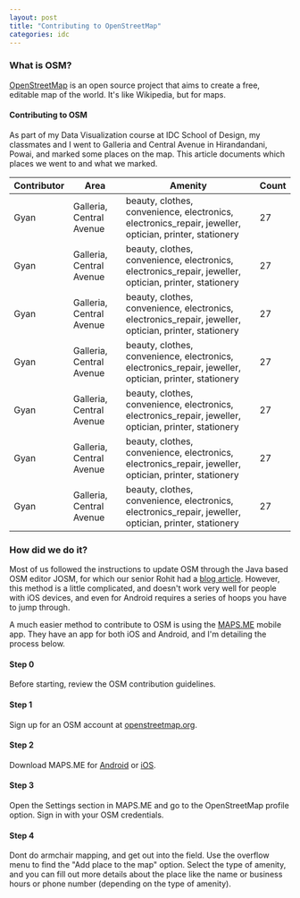 ```yaml
---
layout: post
title: "Contributing to OpenStreetMap"
categories: idc
---
```


### What is OSM?
[OpenStreetMap](https://www.openstreetmap.org) is an open source project that aims to create a free, editable map of the world. It's like Wikipedia, but for maps.

#### Contributing to OSM
As part of my Data Visualization course at IDC School of Design, my classmates and I went to Galleria and Central Avenue in Hirandandani, Powai, and marked some places on the map. This article documents which places we went to and what we marked.


| Contributor | Area                     | Amenity                                                                                                | Count |
|-------------|--------------------------|--------------------------------------------------------------------------------------------------------|-------|
| Gyan        | Galleria, Central Avenue | beauty, clothes, convenience, electronics, electronics_repair, jeweller, optician, printer, stationery | 27    |
| Gyan        | Galleria, Central Avenue | beauty, clothes, convenience, electronics, electronics_repair, jeweller, optician, printer, stationery | 27    |
| Gyan        | Galleria, Central Avenue | beauty, clothes, convenience, electronics, electronics_repair, jeweller, optician, printer, stationery | 27    |
| Gyan        | Galleria, Central Avenue | beauty, clothes, convenience, electronics, electronics_repair, jeweller, optician, printer, stationery | 27    |
| Gyan        | Galleria, Central Avenue | beauty, clothes, convenience, electronics, electronics_repair, jeweller, optician, printer, stationery | 27    |
| Gyan        | Galleria, Central Avenue | beauty, clothes, convenience, electronics, electronics_repair, jeweller, optician, printer, stationery | 27    |
| Gyan        | Galleria, Central Avenue | beauty, clothes, convenience, electronics, electronics_repair, jeweller, optician, printer, stationery | 27    |

### How did we do it?
Most of us followed the instructions to update OSM through the Java based OSM editor JOSM, for which our senior Rohit had a [blog article](http://rohitg.in/2017/08/31/ContribOSM/). However, this method is a little complicated, and doesn't work very well for people with iOS devices, and even for Android requires a series of hoops you have to jump through.

A much easier method to contribute to OSM is using the [MAPS.ME](https://maps.me/) mobile app. They have an app for both iOS and Android, and I'm detailing the process below.

#### Step 0
Before starting, review the OSM contribution guidelines.

#### Step 1
Sign up for an OSM account at [openstreetmap.org](https://www.openstreetmap.org/).  

#### Step 2
Download MAPS.ME for [Android](https://play.google.com/store/apps/details?id=com.mapswithme.maps.pro&hl=en_IN) or [iOS](https://apps.apple.com/us/app/maps-me-offline-map-nav/id510623322).  

#### Step 3
Open the Settings section in MAPS.ME and go to the OpenStreetMap profile option. Sign in with your OSM credentials.

#### Step 4
Dont do armchair mapping, and get out into the field. Use the overflow menu to find the "Add place to the map" option. Select the type of amenity, and you can fill out more details about the place like the name or business hours or phone number (depending on the type of amenity). 
